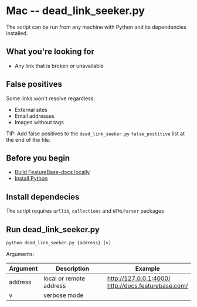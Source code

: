 # Mac -- dead_link_seeker.py

The script can be run from any machine with Python and its dependencies installed.


## What you're looking for

* Any link that is broken or unavailable

## False positives

Some links won't resolve regardless:
* External sites
* Email addresses
* Images without <alt> tags

TIP: Add false positives to the `dead_link_seeker.py` `false_postitive` list at the end of the file.

## Before you begin

* [Build FeatureBase-docs locally](https://github.com/FeatureBaseDB/featurebase-docs/tree/docs-195-help-on-help/help-on-help/local-build)
* [Install Python](https://www.python.org/downloads/)

## Install dependecies

The script requires `urllib`, `collections` and `HTMLParser` packages

## Run dead_link_seeker.py

```python
python dead_link_seeker.py {address} [v]
```

Arguments:

| Argument | Description | Example |
|---|---|---|
| address | local or remote address | http://127.0.0.1:4000/<br/>http://docs.featurebase.com/ |
| v | verbose mode |
